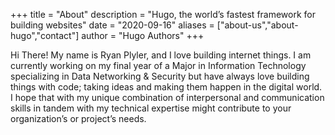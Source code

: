 +++
title = "About"
description = "Hugo, the world’s fastest framework for building websites"
date = "2020-09-16"
aliases = ["about-us","about-hugo","contact"]
author = "Hugo Authors"
+++

Hi There! My name is Ryan Plyler, and I love building internet things. I am currently working on my final year of a Major in Information Technology specializing in Data Networking & Security but have always love building things with code; taking ideas and making them happen in the digital world.
I hope that with my unique combination of interpersonal and communication skills in tandem with my technical expertise might contribute to your organization’s or project’s needs.